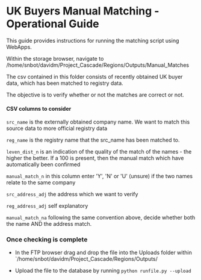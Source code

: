 # UK Buyers Manual Matching - Operational Guide

This guide provides instructions for running the matching script using WebApps.

 Within the storage browser, navigate to /home/snbot/davidm/Project_Cascade/Regions/Outputs/Manual_Matches
 
 The csv contained in this folder consists of recently obtained UK buyer data, which has been matched to registry data.
 
 The objective is to verify whether or not the matches are correct or not.
 
 #### CSV columns to consider
 
 `src_name` is the externally obtained company name. We want to match this source data to more official registry data
 
 `reg_name` is the registry name that the src_name has been matched to.
 
 `leven_dist_n` is an indication of the quality of the match of the names - the higher the better. If a 100 is present, then the manual match which have automatically been confirmed
 
 `manual_match_n` in this column enter 'Y', 'N' or 'U' (unsure) if the two names relate to the same company
 
 `src_address_adj` the address which we want to verify
 
 `reg_address_adj` self explanatory
 
 `manual_match_na` following the same convention above, decide whether both the name AND the address match.
 
 ### Once checking is complete
 
 - In the FTP browser drag and drop the file into the Uploads folder within `/home/snbot/davidm/Project_Cascade/Regions/Outputs/
 
 - Upload the file to the database by running `python runfile.py --upload`
 


